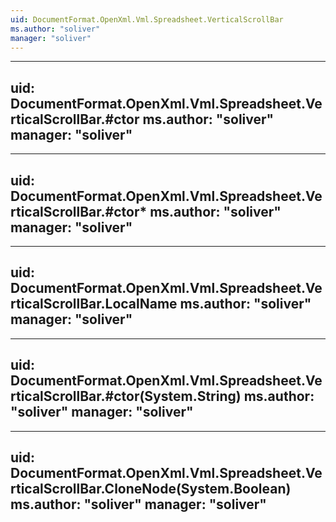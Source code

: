 ```yaml
---
uid: DocumentFormat.OpenXml.Vml.Spreadsheet.VerticalScrollBar
ms.author: "soliver"
manager: "soliver"
---
```


---
uid: DocumentFormat.OpenXml.Vml.Spreadsheet.VerticalScrollBar.#ctor
ms.author: "soliver"
manager: "soliver"
---

---
uid: DocumentFormat.OpenXml.Vml.Spreadsheet.VerticalScrollBar.#ctor*
ms.author: "soliver"
manager: "soliver"
---

---
uid: DocumentFormat.OpenXml.Vml.Spreadsheet.VerticalScrollBar.LocalName
ms.author: "soliver"
manager: "soliver"
---

---
uid: DocumentFormat.OpenXml.Vml.Spreadsheet.VerticalScrollBar.#ctor(System.String)
ms.author: "soliver"
manager: "soliver"
---

---
uid: DocumentFormat.OpenXml.Vml.Spreadsheet.VerticalScrollBar.CloneNode(System.Boolean)
ms.author: "soliver"
manager: "soliver"
---
